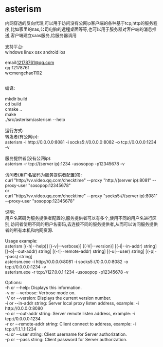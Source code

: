 # asterism
内网穿透的反向代理,可以用于访问没有公网ip客户端的各种基于tcp,http的服务程序,比如家里的nas,公司电脑的远程桌面等等,也可以用于服务器对客户端的消息推送,客户端建立saas服务,给服务器调用<br>
<br>
支持平台:<br>
windows linux osx android ios<br>
<br>
email:12178761@qq.com<br>
qq:12178761<br>
wx:mengchao1102<br>

<br>
编译:<br>
<br>
mkdir build<br>
cd build<br>
cmake ..<br>
make<br>
./src/asterism/asterism --help<br>
<br>
运行方式:<br>
转发者(有公网ip):<br>
asterism -i http://0.0.0.0:8081 -i socks5://0.0.0.0:8082 -o tcp://0.0.0.0:1234 -v<br>
<br>
服务提供者(没有公网ip):<br>
asterism -r tcp://(server ip):1234 -usosopop -p12345678 -v<br>
<br>
访问者(用户名密码为服务提供者配置的):<br>
curl "http://vv.video.qq.com/checktime" --proxy "http://(server ip):8081" --proxy-user "sosopop:12345678"<br>
or<br>
curl "http://vv.video.qq.com/checktime" --proxy "socks5://(server ip):8081" --proxy-user "sosopop:12345678"<br>
<br>
说明:<br>
用户名密码为服务提供者配置的,服务提供者可以有多个,使用不同的用户名进行区别,访问者使用不同的用户名密码,去连接不同的服务提供者,从而可以访问服务提供者的所有本机和内网资源.<br>
<br>
Usage example:<br>
    asterism [(-h|--help)] [(-v|--verbose)] [(-V|--version)] [(-i|--in-addr) string] [(-o|--out-addr) string] [(-r|--remote-addr) string] [(-u|--user) string] [(-p|--pass) string]<br>
    asterism.exe -i http://0.0.0.0:8081 -i socks5://0.0.0.0:8082 -o tcp://0.0.0.0:1234 -v<br>
    asterism.exe -r tcp://127.0.0.1:1234 -usosopop -p12345678 -v<br>
<br>
Options:<br>
    -h or --help: Displays this information.<br>
    -v or --verbose: Verbose mode on.<br>
    -V or --version: Displays the current version number.<br>
    -i or --in-addr string: Server local proxy listen address, example: -i http://0.0.0.0:8080<br>
    -o or --out-addr string: Server remote listen address, example: -i tcp://0.0.0.0:1234<br>
    -r or --remote-addr string: Client connect to address, example: -i tcp://1.1.1.1:1234<br>
    -u or --user string: Client username for Server authorization.<br>
    -p or --pass string: Client password for Server authorization.<br>
